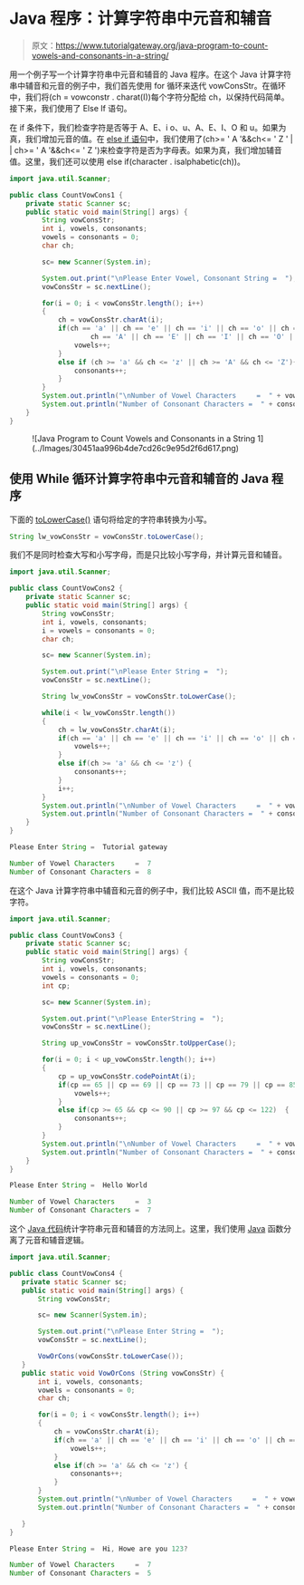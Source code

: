 # Java 程序：计算字符串中元音和辅音

> 原文：<https://www.tutorialgateway.org/java-program-to-count-vowels-and-consonants-in-a-string/>

用一个例子写一个计算字符串中元音和辅音的 Java 程序。在这个 Java 计算字符串中辅音和元音的例子中，我们首先使用 for 循环来迭代 vowConsStr。在循环中，我们将(ch = vowconstr . charat(I))每个字符分配给 ch，以保持代码简单。接下来，我们使用了 Else If 语句。

在 if 条件下，我们检查字符是否等于 A、E、i o、u、A、E、I、O 和 u。如果为真，我们增加元音的值。在 [else if 语句](https://www.tutorialgateway.org/java-else-if-statement/)中，我们使用了(ch>= ' A '&&ch<= ' Z ' | | ch>= ' A '&&ch<= ' Z ')来检查字符是否为字母表。如果为真，我们增加辅音值。这里，我们还可以使用 else if(character . isalphabetic(ch))。

```java
import java.util.Scanner;

public class CountVowCons1 {
	private static Scanner sc;
	public static void main(String[] args) {
		String vowConsStr;
		int i, vowels, consonants;
		vowels = consonants = 0;
		char ch;

		sc= new Scanner(System.in);

		System.out.print("\nPlease Enter Vowel, Consonant String =  ");
		vowConsStr = sc.nextLine();

		for(i = 0; i < vowConsStr.length(); i++)
		{
			ch = vowConsStr.charAt(i);
			if(ch == 'a' || ch == 'e' || ch == 'i' || ch == 'o' || ch == 'u' ||
					ch == 'A' || ch == 'E' || ch == 'I' || ch == 'O' || ch == 'U') {
				vowels++;
			}
			else if (ch >= 'a' && ch <= 'z' || ch >= 'A' && ch <= 'Z'){
				consonants++;
			}
		}		
		System.out.println("\nNumber of Vowel Characters     =  " + vowels);
		System.out.println("Number of Consonant Characters =  " + consonants);
	}
}
```

<figure class="wp-block-image size-large">![Java Program to Count Vowels and Consonants in a String 1](../Images/30451aa996b4de7cd26c9e95d2f6d617.png)</figure>

## 使用 While 循环计算字符串中元音和辅音的 Java 程序

下面的 [toLowerCase()](https://www.tutorialgateway.org/java-tolowercase-method/) 语句将给定的字符串转换为小写。

 ```java
String lw_vowConsStr = vowConsStr.toLowerCase();
```

我们不是同时检查大写和小写字母，而是只比较小写字母，并计算元音和辅音。

```java
import java.util.Scanner;

public class CountVowCons2 {
	private static Scanner sc;
	public static void main(String[] args) {
		String vowConsStr;
		int i, vowels, consonants;
		i = vowels = consonants = 0;
		char ch;

		sc= new Scanner(System.in);

		System.out.print("\nPlease Enter String =  ");
		vowConsStr = sc.nextLine();

		String lw_vowConsStr = vowConsStr.toLowerCase();

		while(i < lw_vowConsStr.length())
		{
			ch = lw_vowConsStr.charAt(i);
			if(ch == 'a' || ch == 'e' || ch == 'i' || ch == 'o' || ch == 'u') {
				vowels++;
			}
			else if(ch >= 'a' && ch <= 'z') {
				consonants++;
			}
			i++;
		}		
		System.out.println("\nNumber of Vowel Characters     =  " + vowels);
		System.out.println("Number of Consonant Characters =  " + consonants);
	}
}
```

```java
Please Enter String =  Tutorial gateway

Number of Vowel Characters     =  7
Number of Consonant Characters =  8
```

在这个 Java 计算字符串中辅音和元音的例子中，我们比较 ASCII 值，而不是比较字符。

```java
import java.util.Scanner;

public class CountVowCons3 {
	private static Scanner sc;
	public static void main(String[] args) {
		String vowConsStr;
		int i, vowels, consonants;
		vowels = consonants = 0;
		int cp;

		sc= new Scanner(System.in);

		System.out.print("\nPlease EnterString =  ");
		vowConsStr = sc.nextLine();

		String up_vowConsStr = vowConsStr.toUpperCase();

		for(i = 0; i < up_vowConsStr.length(); i++)
		{
			cp = up_vowConsStr.codePointAt(i);
			if(cp == 65 || cp == 69 || cp == 73 || cp == 79 || cp == 85) {
				vowels++;
			}
			else if(cp >= 65 && cp <= 90 || cp >= 97 && cp <= 122)  {
				consonants++;
			}
		}		
		System.out.println("\nNumber of Vowel Characters     =  " + vowels);
		System.out.println("Number of Consonant Characters =  " + consonants);
	}
}
```

```java
Please Enter String =  Hello World

Number of Vowel Characters     =  3
Number of Consonant Characters =  7
```

这个 [Java 代码](https://www.tutorialgateway.org/learn-java-programs/)统计字符串元音和辅音的方法同上。这里，我们使用 [Java](https://www.tutorialgateway.org/java-tutorial/) 函数分离了元音和辅音逻辑。

 ```java
import java.util.Scanner;

public class CountVowCons4 {
	private static Scanner sc;
	public static void main(String[] args) {
		String vowConsStr;

		sc= new Scanner(System.in);

		System.out.print("\nPlease Enter String =  ");
		vowConsStr = sc.nextLine();

		VowOrCons(vowConsStr.toLowerCase());
	}
	public static void VowOrCons (String vowConsStr) {
		int i, vowels, consonants;
		vowels = consonants = 0;
		char ch;

		for(i = 0; i < vowConsStr.length(); i++)
		{
			ch = vowConsStr.charAt(i);
			if(ch == 'a' || ch == 'e' || ch == 'i' || ch == 'o' || ch == 'u') {
				vowels++;
			}
			else if(ch >= 'a' && ch <= 'z') {
				consonants++;
			}
		}		
		System.out.println("\nNumber of Vowel Characters     =  " + vowels);
		System.out.println("Number of Consonant Characters =  " + consonants);

	}
}
```

```java
Please Enter String =  Hi, Howe are you 123?

Number of Vowel Characters     =  7
Number of Consonant Characters =  5
```